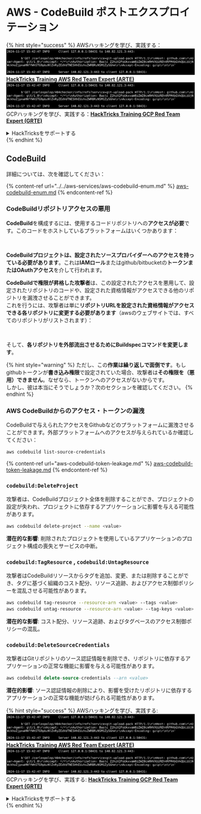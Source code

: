 # AWS - CodeBuild ポストエクスプロイテーション

{% hint style="success" %}
AWSハッキングを学び、実践する：<img src="../../../../.gitbook/assets/image (1).png" alt="" data-size="line">[**HackTricks Training AWS Red Team Expert (ARTE)**](https://training.hacktricks.xyz/courses/arte)<img src="../../../../.gitbook/assets/image (1).png" alt="" data-size="line">\
GCPハッキングを学び、実践する：<img src="../../../../.gitbook/assets/image (2).png" alt="" data-size="line">[**HackTricks Training GCP Red Team Expert (GRTE)**<img src="../../../../.gitbook/assets/image (2).png" alt="" data-size="line">](https://training.hacktricks.xyz/courses/grte)

<details>

<summary>HackTricksをサポートする</summary>

* [**サブスクリプションプラン**](https://github.com/sponsors/carlospolop)を確認してください！
* **💬 [**Discordグループ**](https://discord.gg/hRep4RUj7f)または[**Telegramグループ**](https://t.me/peass)に参加するか、**Twitter** 🐦 [**@hacktricks\_live**](https://twitter.com/hacktricks\_live)**をフォローしてください。**
* **ハッキングトリックを共有するには、[**HackTricks**](https://github.com/carlospolop/hacktricks)および[**HackTricks Cloud**](https://github.com/carlospolop/hacktricks-cloud)のGitHubリポジトリにPRを提出してください。**

</details>
{% endhint %}

## CodeBuild

詳細については、次を確認してください：

{% content-ref url="../../aws-services/aws-codebuild-enum.md" %}
[aws-codebuild-enum.md](../../aws-services/aws-codebuild-enum.md)
{% endcontent-ref %}

### CodeBuildリポジトリアクセスの悪用

**CodeBuild**を構成するには、使用するコードリポジトリへの**アクセスが必要**です。このコードをホストしているプラットフォームはいくつかあります：

<figure><img src="../../../../.gitbook/assets/image (96).png" alt=""><figcaption></figcaption></figure>

**CodeBuildプロジェクトは、設定されたソースプロバイダーへのアクセスを持っている必要があります**。これは**IAMロール**またはgithub/bitbucketの**トークンまたはOAuthアクセス**を介して行われます。

**CodeBuildで権限が昇格した攻撃者**は、この設定されたアクセスを悪用して、設定されたリポジトリのコードや、設定された資格情報がアクセスできる他のリポジトリを漏洩させることができます。\
これを行うには、攻撃者は単に**リポジトリURLを設定された資格情報がアクセスできる各リポジトリに変更する必要があります**（awsのウェブサイトでは、すべてのリポジトリがリストされます）：

<figure><img src="../../../../.gitbook/assets/image (107).png" alt=""><figcaption></figcaption></figure>

そして、**各リポジトリを外部流出させるためにBuildspecコマンドを変更します**。

{% hint style="warning" %}
ただし、この**作業は繰り返しで面倒です**。もしgithubトークンが**書き込み権限**で設定されていた場合、攻撃者は**その権限を（悪用）できません**。なぜなら、トークンへのアクセスがないからです。\
しかし、彼は本当にそうでしょうか？次のセクションを確認してください。
{% endhint %}

### AWS CodeBuildからのアクセス・トークンの漏洩

CodeBuildで与えられたアクセスをGithubなどのプラットフォームに漏洩させることができます。外部プラットフォームへのアクセスが与えられているか確認してください：
```bash
aws codebuild list-source-credentials
```
{% content-ref url="aws-codebuild-token-leakage.md" %}
[aws-codebuild-token-leakage.md](aws-codebuild-token-leakage.md)
{% endcontent-ref %}

### `codebuild:DeleteProject`

攻撃者は、CodeBuildプロジェクト全体を削除することができ、プロジェクトの設定が失われ、プロジェクトに依存するアプリケーションに影響を与える可能性があります。
```bash
aws codebuild delete-project --name <value>
```
**潜在的な影響**: 削除されたプロジェクトを使用しているアプリケーションのプロジェクト構成の喪失とサービスの中断。

### `codebuild:TagResource` , `codebuild:UntagResource`

攻撃者はCodeBuildリソースからタグを追加、変更、または削除することができ、タグに基づく組織のコスト配分、リソース追跡、およびアクセス制御ポリシーを混乱させる可能性があります。
```bash
aws codebuild tag-resource --resource-arn <value> --tags <value>
aws codebuild untag-resource --resource-arn <value> --tag-keys <value>
```
**潜在的な影響**: コスト配分、リソース追跡、およびタグベースのアクセス制御ポリシーの混乱。

### `codebuild:DeleteSourceCredentials`

攻撃者はGitリポジトリのソース認証情報を削除でき、リポジトリに依存するアプリケーションの正常な機能に影響を与える可能性があります。
```sql
aws codebuild delete-source-credentials --arn <value>
```
**潜在的影響**: ソース認証情報の削除により、影響を受けたリポジトリに依存するアプリケーションの正常な機能が妨げられる可能性があります。

{% hint style="success" %}
AWSハッキングを学び、実践する:<img src="../../../../.gitbook/assets/image (1).png" alt="" data-size="line">[**HackTricks Training AWS Red Team Expert (ARTE)**](https://training.hacktricks.xyz/courses/arte)<img src="../../../../.gitbook/assets/image (1).png" alt="" data-size="line">\
GCPハッキングを学び、実践する: <img src="../../../../.gitbook/assets/image (2).png" alt="" data-size="line">[**HackTricks Training GCP Red Team Expert (GRTE)**<img src="../../../../.gitbook/assets/image (2).png" alt="" data-size="line">](https://training.hacktricks.xyz/courses/grte)

<details>

<summary>HackTricksをサポートする</summary>

* [**サブスクリプションプラン**](https://github.com/sponsors/carlospolop)を確認してください!
* **💬 [**Discordグループ**](https://discord.gg/hRep4RUj7f)または[**Telegramグループ**](https://t.me/peass)に参加するか、**Twitter** 🐦 [**@hacktricks\_live**](https://twitter.com/hacktricks\_live)**をフォローしてください。**
* **ハッキングのトリックを共有するには、[**HackTricks**](https://github.com/carlospolop/hacktricks)と[**HackTricks Cloud**](https://github.com/carlospolop/hacktricks-cloud)のGitHubリポジトリにPRを提出してください。**

</details>
{% endhint %}

